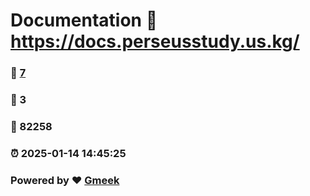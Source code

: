 # Documentation :link: https://docs.perseusstudy.us.kg/ 
### :page_facing_up: [7](https://docs.perseusstudy.us.kg//tag.html) 
### :speech_balloon: 3 
### :hibiscus: 82258 
### :alarm_clock: 2025-01-14 14:45:25 
### Powered by :heart: [Gmeek](https://github.com/Meekdai/Gmeek)
